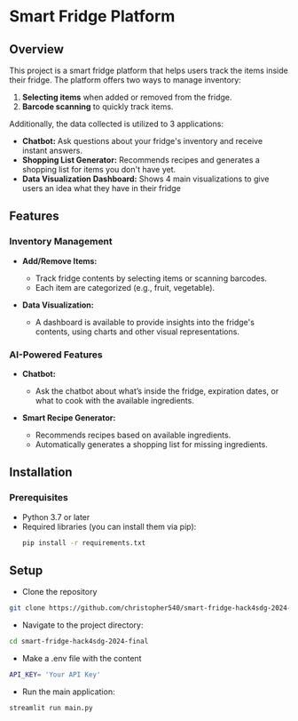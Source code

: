 # Smart Fridge Platform

## Overview

This project is a smart fridge platform that helps users track the items inside their fridge. The platform offers two ways to manage inventory:  
1. **Selecting items** when added or removed from the fridge.  
2. **Barcode scanning** to quickly track items.  

Additionally, the data collected is utilized to 3 applications:  
- **Chatbot:** Ask questions about your fridge's inventory and receive instant answers.  
- **Shopping List Generator:** Recommends recipes and generates a shopping list for items you don't have yet.
- **Data Visualization Dashboard:** Shows 4 main visualizations to give users an idea what they have in their fridge

## Features

### Inventory Management
- **Add/Remove Items:**
  - Track fridge contents by selecting items or scanning barcodes.
  - Each item are categorized (e.g., fruit, vegetable).
  
- **Data Visualization:**
  - A dashboard is available to provide insights into the fridge's contents, using charts and other visual representations.

### AI-Powered Features
- **Chatbot:** 
  - Ask the chatbot about what’s inside the fridge, expiration dates, or what to cook with the available ingredients.
  
- **Smart Recipe Generator:**
  - Recommends recipes based on available ingredients.
  - Automatically generates a shopping list for missing ingredients.

## Installation

### Prerequisites
- Python 3.7 or later
- Required libraries (you can install them via pip):
  ```bash
  pip install -r requirements.txt

## Setup
- Clone the repository
```bash
git clone https://github.com/christopher540/smart-fridge-hack4sdg-2024-final.git
```
- Navigate to the project directory:
```bash
cd smart-fridge-hack4sdg-2024-final
```
- Make a .env file with the content
```bash
API_KEY= 'Your API Key'
```
- Run the main application:
```bash
streamlit run main.py
```




